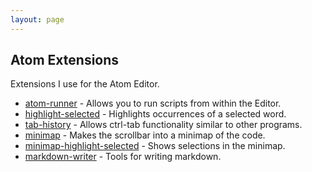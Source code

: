 ```yaml
---
layout: page
---
```

<h2>Atom Extensions</h2>
<p>Extensions I use for the Atom Editor.</p>

- [atom-runner](https://github.com/lsegal/atom-runner) - Allows you to run scripts from within the Editor.
- [highlight-selected](https://atom.io/packages/highlight-selected) - Highlights occurrences of a selected word.
- [tab-history](https://github.com/guillaume86/tab-history) - Allows ctrl-tab functionality similar to other programs.
- [minimap](https://atom.io/packages/minimap) - Makes the scrollbar into a minimap of the code.
- [minimap-highlight-selected](https://atom.io/packages/minimap-highlight-selected) - Shows selections in the minimap.
- [markdown-writer](https://atom.io/packages/markdown-writer) - Tools for writing markdown.
